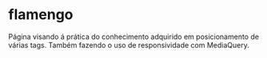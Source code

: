 # flamengo
 Página visando á prática do conhecimento adquirido em posicionamento de várias tags. Também fazendo o uso de responsividade com MediaQuery. 
